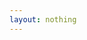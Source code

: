 ```yaml
---
layout: nothing
---
```


<script type="text/javascript">
  window.location = "/Portrait/Begruessung/";
</script>

